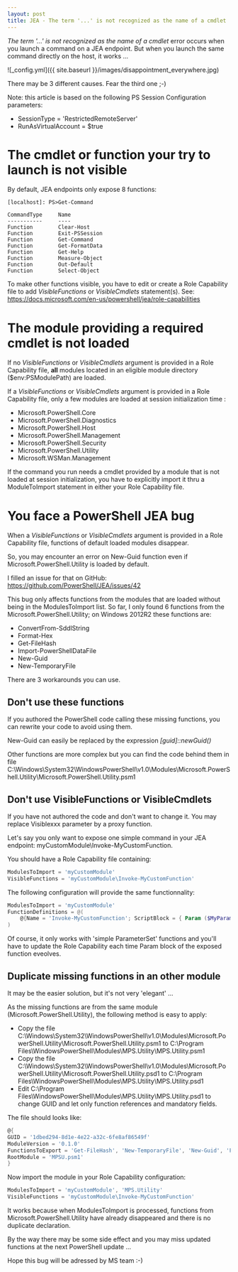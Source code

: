 ```yaml
---
layout: post
title: JEA - The term '...' is not recognized as the name of a cmdlet
---
```


*The term '...' is not recognized as the name of a cmdlet* error occurs when you launch a command on a JEA endpoint. But when you launch the same command directly on the host, it works ...

![_config.yml]({{ site.baseurl }}/images/disappointment_everywhere.jpg)

There may be 3 different causes. Fear the third one ;-)

Note: this article is based on the following PS Session Configuration parameters:

* SessionType = 'RestrictedRemoteServer'
* RunAsVirtualAccount = $true

# The cmdlet or function your try to launch is not visible

By default, JEA endpoints only expose 8 functions:

```
[localhost]: PS>Get-Command

CommandType     Name
-----------     ----
Function        Clear-Host
Function        Exit-PSSession
Function        Get-Command
Function        Get-FormatData
Function        Get-Help
Function        Measure-Object
Function        Out-Default
Function        Select-Object
```

To make other functions visible, you have to edit or create a Role Capability file to add *VisibleFunctions* or *VisibleCmdlets* statement(s). See: <https://docs.microsoft.com/en-us/powershell/jea/role-capabilities>

# The module providing a required cmdlet is not loaded

If no *VisibleFunctions* or *VisibleCmdlets* argument is provided in a Role Capability file, **all** modules located in an eligible module directory ($env:PSModulePath) are loaded.

If a *VisibleFunctions* or *VisibleCmdlets* argument is provided in a Role Capability file, only a few modules are loaded at session initialization time :

* Microsoft.PowerShell.Core
* Microsoft.PowerShell.Diagnostics
* Microsoft.PowerShell.Host
* Microsoft.PowerShell.Management
* Microsoft.PowerShell.Security
* Microsoft.PowerShell.Utility
* Microsoft.WSMan.Management

If the command you run needs a cmdlet provided by a module that is not loaded at session initialization, you have to explicitly import it thru a ModuleToImport statement in either your Role Capability file.

# You face a PowerShell JEA bug

When a *VisibleFunctions* or *VisibleCmdlets* argument is provided in a Role Capability file, functions of default loaded modules disappear.

So, you may encounter an error on New-Guid function even if Microsoft.PowerShell.Utility is loaded by default.

I filled an issue for that on GitHub: <https://github.com/PowerShell/JEA/issues/42>

This bug only affects functions from the modules that are loaded without being in the ModulesToImport list. So far, I only found 6 functions from the Microsoft.PowerShell.Utility; on Windows 2012R2 these functions are:

* ConvertFrom-SddlString
* Format-Hex
* Get-FileHash
* Import-PowerShellDataFile
* New-Guid
* New-TemporaryFile

There are 3 workarounds you can use.

## Don't use these functions

If you authored the PowerShell code calling these missing functions, you can rewrite your code to avoid using them.

New-Guid can easily be replaced by the expression *[guid]::newGuid()*

Other functions are more complex but you can find the code behind them in file C:\Windows\System32\WindowsPowerShell\v1.0\Modules\Microsoft.PowerShell.Utility\Microsoft.PowerShell.Utility.psm1

## Don't use VisibleFunctions or VisibleCmdlets

If you have not authored the code and don't want to change it. You may replace Visiblexxx parameter by a proxy function.

Let's say you only want to expose one simple command in your JEA endpoint: myCustomModule\Invoke-MyCustomFunction.

You should have a Role Capability file containing:

```powershell
ModulesToImport = 'myCustomModule'
VisibleFunctions = 'myCustomModule\Invoke-MyCustomFunction'
```

The following configuration will provide the same functionnality:

```powershell
ModulesToImport = 'myCustomModule'
FunctionDefinitions = @(
	@{Name = 'Invoke-MyCustomFunction'; ScriptBlock = { Param ($MyParam1, $MyParam2) myCustomModule\Invoke-MyCustomFunction -Param1 $MyParam1 -Param2 $MyParam2 }}
)
```

Of course, it only works with 'simple ParameterSet' functions and you'll have to update the Role Capability each time Param block of the exposed function eveolves.

## Duplicate missing functions in an other module

It may be the easier solution, but it's not very 'elegant' ...

As the missing functions are from the same module (Microsoft.PowerShell.Utility), the following method is easy to apply:

* Copy the file C:\Windows\System32\WindowsPowerShell\v1.0\Modules\Microsoft.PowerShell.Utility\Microsoft.PowerShell.Utility.psm1 to C:\Program Files\WindowsPowerShell\Modules\MPS.Utility\MPS.Utility.psm1
* Copy the file C:\Windows\System32\WindowsPowerShell\v1.0\Modules\Microsoft.PowerShell.Utility\Microsoft.PowerShell.Utility.psd1 to C:\Program Files\WindowsPowerShell\Modules\MPS.Utility\MPS.Utility.psd1
* Edit C:\Program Files\WindowsPowerShell\Modules\MPS.Utility\MPS.Utility.psd1 to change GUID and let only function references and mandatory fields.

The file should looks like:

```powershell
@{
GUID = '1dbed294-8d1e-4e22-a32c-6fe8af86549f'
ModuleVersion = '0.1.0'
FunctionsToExport = 'Get-FileHash', 'New-TemporaryFile', 'New-Guid', 'Format-Hex', 'Import-PowerShellDataFile', 'ConvertFrom-SddlString'
RootModule = 'MPSU.psm1'
}
```

Now import the module in your Role Capability configuration:

```powershell
ModulesToImport = 'myCustomModule', 'MPS.Utility'
VisibleFunctions = 'myCustomModule\Invoke-MyCustomFunction'
```

It works because when ModulesToImport is processed, functions from Microsoft.PowerShell.Utility have already disappeared and there is no duplicate declaration.

By the way there may be some side effect and you may miss updated functions at the next PowerShell update ...

Hope this bug will be adressed by MS team :-)
